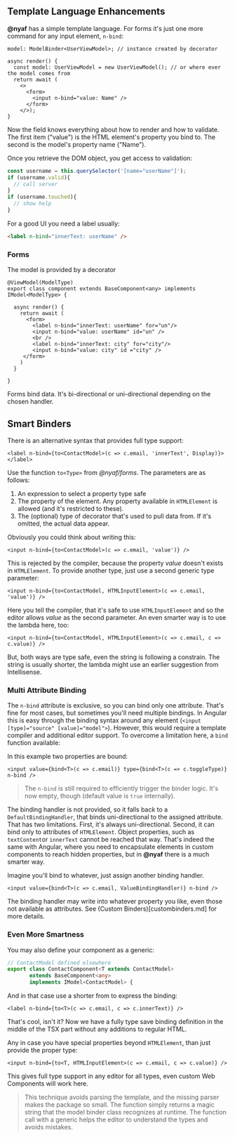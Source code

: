 
## Template Language Enhancements

**@nyaf** has a simple template language. For forms it's just one more command for any input element, `n-bind`:

~~~tsx
model: ModelBinder<UserViewModel>; // instance created by decorator

async render() {
  const model: UserViewModel = new UserViewModel(); // or where ever the model comes from
  return await (
    <>
      <form>
        <input n-bind="value: Name" />
      </form>
    </>);
}
~~~

Now the field knows everything about how to render and how to validate. The first item ("value")  is the HTML element's property you bind to. The second is the model's property name ("Name").

Once you retrieve the DOM object, you get access to validation:

~~~ts
const username = this.querySelector('[name="userName"]');
if (username.valid){
  // call server
}
if (username.touched){
  // show help
}
~~~

For a good UI you need a label usually:

~~~html
<label n-bind="innerText: userName" />
~~~

### Forms

The model is provided by a decorator

~~~tsx
@ViewModel(ModelType)
export class component extends BaseComponent<any> implements IModel<ModelType> {

  async render() {
    return await (
      <form>
        <label n-bind="innerText: userName" for="un"/>
        <input n-bind="value: userName" id="un" />
        <br />
        <label n-bind="innerText: city" for="city"/>
        <input n-bind="value: city" id ="city" />
     </form>
    )
  }

}
~~~

Forms bind data. It's bi-directional or uni-directional depending on the chosen handler.


## Smart Binders

There is an alternative syntax that provides full type support:

~~~tsx
<label n-bind={to<ContactModel>(c => c.email, 'innerText', Display)}></label>
~~~

Use the function `to<Type>` from *@nyaf/forms*. The parameters are as follows:

1. An expression to select a property type safe
2. The property of the element. Any property available in `HTMLElement` is allowed (and it's restricted to these).
3. The (optional) type of decorator that's used to pull data from. If it's omitted, the actual data appear.

Obviously you could think about writing this:

~~~tsx
<input n-bind={to<ContactModel>(c => c.email, 'value')} />
~~~

This is rejected by the compiler, because the property *value* doesn't exists in `HTMLElement`. To provide another type, just use a second generic type parameter:

~~~tsx
<input n-bind={to<ContactModel, HTMLInputElement>(c => c.email, 'value')} />
~~~

Here you tell the compiler, that it's safe to use `HTMLInputElement` and so the editor allows *value* as the second parameter. An even smarter way is to use the lambda here, too:

~~~tsx
<input n-bind={to<ContactModel, HTMLInputElement>(c => c.email, c => c.value)} />
~~~

But, both ways are type safe, even the string is following a constrain. The string is usually shorter, the lambda might use an earlier suggestion from Intellisense.

### Multi Attribute Binding

The `n-bind` attribute is exclusive, so you can bind only one attribute. That's fine for most cases, but sometimes you'll need multiple bindings. In Angular
this is easy through the binding syntax around any element (`<input [type]="source" [value]="model">`). However, this would require a template compiler and
additional editor support. To overcome a limitation here, a `bind` function available:

In this example two properties are bound:

~~~tsx
<input value={bind<T>(c => c.email)} type={bind<T>(c => c.toggleType)} n-bind />
~~~

> The `n-bind` is still required to efficiently trigger the binder logic. It's now empty, though (default value is `true` internally).

The binding handler is not provided, so it falls back to a `DefaultBindingHandler`, that binds uni-directional to the assigned attribute. That has two
limitations. First, it's always uni-directional. Second, it can bind only to attributes of `HTMLElement`. Object properties, such as `textContent`or `innerText`
cannot be reached that way. That's indeed the same with Angular, where you need to encapsulate elements in custom components to reach hidden properties,
but in **@nyaf** there is a much smarter way.

Imagine you'll bind to whatever, just assign another binding handler.

~~~tsx
<input value={bind<T>(c => c.email, ValueBindingHandler)} n-bind />
~~~

The binding handler may write into whatever property you like, even those not available as attributes. See (Custom Binders)[custombinders.md] for more details.

### Even More Smartness

You may also define your component as a generic:

~~~ts
// ContactModel defined elsewhere
export class ContactComponent<T extends ContactModel>
       extends BaseComponent<any>
       implements IModel<ContactModel> {
~~~

And in that case use a shorter from to express the binding:

~~~tsx
<label n-bind={to<T>(c => c.email, c => c.innerText)} />
~~~

That's cool, isn't it? Now we have a fully type save binding definition in the middle of the TSX part without any additions to regular HTML.

Any in case you have special properties beyond `HTMLElement`, than just provide the proper type:

~~~tsx
<input n-bind={to<T, HTMLInputElement>(c => c.email, c => c.value)} />
~~~

This gives full type support in any editor for all types, even custom Web Components will work here.

> This technique avoids parsing the template, and the missing parser makes the package so small. The function simply returns a magic string that the model binder class recognizes at runtime. The function call with a generic helps the editor to understand the types and avoids mistakes.
